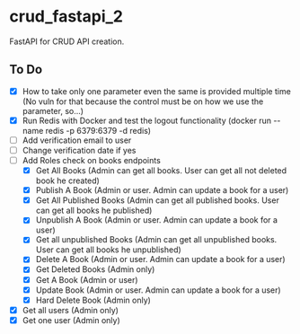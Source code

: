 # crud_fastapi_2

FastAPI for CRUD API creation.

## To Do

- [x] How to take only one parameter even the same is provided multiple time (No vuln for that because the control must be on how we use the parameter, so...)
- [x] Run Redis with Docker and test the logout functionality (docker run --name redis -p 6379:6379 -d redis)
- [ ] Add verification email to user
- [ ] Change verification date if yes
- [ ] Add Roles check on books endpoints
  - [x] Get All Books (Admin can get all books. User can get all not deleted book he created)
  - [x] Publish A Book (Admin or user. Admin can update a book for a user)
  - [x] Get All Published Books (Admin can get all published books. User can get all books he published)
  - [x] Unpublish A Book (Admin or user. Admin can update a book for a user)
  - [x] Get all unpublished Books (Admin can get all unpublished books. User can get all books he unpublished)
  - [x] Delete A Book (Admin or user. Admin can update a book for a user)
  - [x] Get Deleted Books (Admin only)
  - [x] Get A Book (Admin or user)
  - [x] Update Book (Admin or user. Admin can update a book for a user)
  - [x] Hard Delete Book (Admin only)
- [x] Get all users (Admin only)
- [x] Get one user (Admin only)